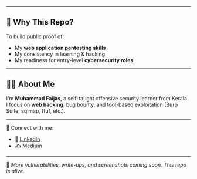


---

## 🎯 Why This Repo?

To build public proof of:
- My **web application pentesting skills**
- My consistency in learning & hacking
- My readiness for entry-level **cybersecurity roles**

---

## 🙋‍♂️ About Me

I'm **Muhammad Faijas**, a self-taught offensive security learner from Kerala.  
I focus on **web hacking**, bug bounty, and tool-based exploitation (Burp Suite, sqlmap, ffuf, etc.).

---

📎 Connect with me:
- 🔗 [LinkedIn](https://linkedin.com/in/your-link](https://www.linkedin.com/in/muhammed-faijas-k-33553b2ba?utm_source=share&utm_campaign=share_via&utm_content=profile&utm_medium=android_app))
- ✍️ [Medium](https://medium.com/@yourlink)

---

📌 *More vulnerabilities, write-ups, and screenshots coming soon. This repo is alive.*
